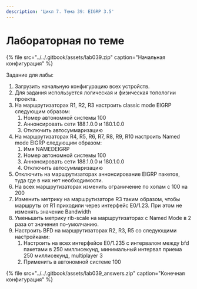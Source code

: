 ```yaml
---
description: 'Цикл 7. Тема 39: EIGRP 3.5'
---
```


# Лабораторная по теме

{% file src="../../.gitbook/assets/lab039.zip" caption="Начальная конфигурация" %}

Задание для лабы:

1. Загрузить начальную конфигурацию всех устройств.
2. Для задания используется логическая и физическая топологии проекта.
3. На маршрутизаторах R1, R2, R3 настроить classic mode EIGRP следующим образом:
   1. Номер автономной системы 100
   2. Аннонсировать сети 188.1.0.0 и 180.1.0.0
   3. Отключить автосуммаризацию
4. На маршрутизаторах R4, R5, R6, R7, R8, R9, R10 настроить Named mode EIGRP следующим образом:
   1. Имя NAMEDEIGRP
   2. Номер автономной системы 100
   3. Аннонсировать сети 188.1.0.0 и 180.1.0.0
   4. Отключить автосуммаризацию
5. Отключить на маршрутизаторах аннонсирование EIGRP пакетов, туда где в них нет необходимости.
6. На всех маршрутизаторах изменить ограничение по хопам с 100 на 200
7. Изменить метрику на маршрутизаторе R3 таким образом, чтобы маршруты от R1 приходили через интерфейс E0/1.23. При этом не изменять значение Bandwidth
8. Уменьшить метрику rib-scale на маршрутизаторах c Named Mode в 2 раза от значения по-умолчанию.
9. Настроить BFD на маршрутизаторах R2, R3, R5 со следующими настройками:
   1. Настроить на всех интерфейсе E0/1.235 с интервалом между bfd пакетами в 250 миллисекунд, минимальный интервал приема 250 миллисекунд, multiplayer 3
   2. Применить в автономной системе 100

{% file src="../../.gitbook/assets/lab039\_answers.zip" caption="Конечная конфигурация" %}

